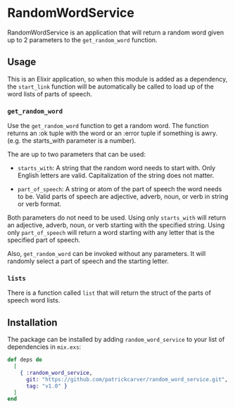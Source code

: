 # RandomWordService

RandomWordService is an application that will return a random word given up to 2 parameters to the `get_random_word` function.

## Usage

This is an Elixir application, so when this module is added as a dependency, the `start_link` function will be automatically be called to load up of the word lists of parts of speech.

### `get_random_word`

Use the `get_random_word` function to get a random word. The function returns an :ok tuple with the word or an :error tuple if something is awry. (e.g. the starts_with parameter is a number).

The are up to two parameters that can be used:

* `starts_with`: A string that the random word needs to start with. Only English letters are valid. Capitalization of the string does not matter.

* `part_of_speech`: A string or atom of the part of speech the word needs to be. Valid parts of speech are adjective, adverb, noun, or verb in string or verb format. 

Both parameters do not need to be used. Using only `starts_with` will return an adjective, adverb, noun, or verb starting with the specified string. Using only `part_of_speech` will return a word starting with any letter that is the specified part of speech. 

Also, `get_random_word` can be invoked without any parameters. It will randomly select a part of speech and the starting letter.

### `lists`

There is a function called `list` that will return the struct of the parts of speech word lists.

## Installation

The package can be installed by adding `random_word_service` 
to your list of dependencies in `mix.exs`:

```elixir
def deps do
  [
    { :random_word_service,
      git: "https://github.com/patrickcarver/random_word_service.git", 
      tag: "v1.0" }
  ]
end
```
